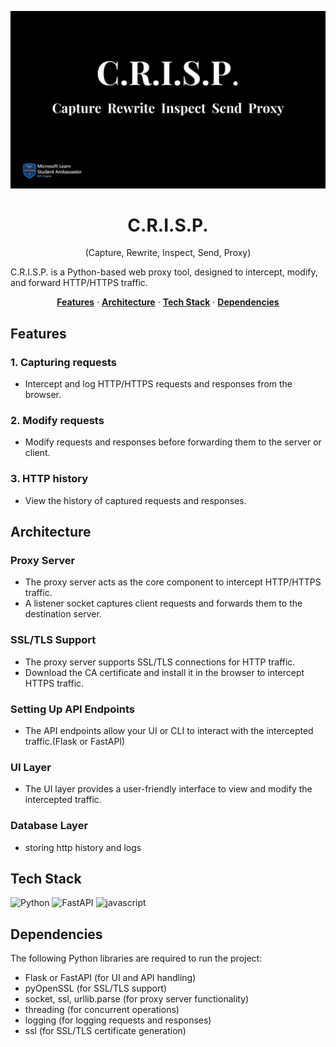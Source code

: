 ![banner](./assets/CRISP_logo.png)
<h1 align="center" > C.R.I.S.P. </h1> 

<p align="center" > (Capture, Rewrite, Inspect, Send, Proxy)
</p>

C.R.I.S.P. is a Python-based web proxy tool, designed to intercept, modify, and forward HTTP/HTTPS traffic. 
<p align="center">
  <a href="#features"><strong>Features</strong></a> ·
  <a href="#architecture"><strong>Architecture</strong></a> ·
  <a href="#tech-stack"><strong>Tech Stack</strong></a> ·
  <a href="#dependencies"><strong>Dependencies</strong></a>


## Features

### 1. **Capturing requests**
- Intercept and log HTTP/HTTPS requests and responses from the browser.

### 2. **Modify requests**
- Modify requests and responses before forwarding them to the server or client.

### 3. **HTTP history**
- View the history of captured requests and responses.

## Architecture


### Proxy Server
- The proxy server acts as the core component to intercept HTTP/HTTPS traffic. 
- A listener socket captures client requests and forwards them to the destination server.

### SSL/TLS Support
- The proxy server supports SSL/TLS connections for HTTP traffic.
- Download the CA certificate and install it in the browser to intercept HTTPS traffic.

### Setting Up API Endpoints
- The API endpoints allow your UI or CLI to interact with the intercepted traffic.(Flask or FastAPI)

### UI Layer
- The UI layer provides a user-friendly interface to view and modify the intercepted traffic.

### Database Layer
- storing http history and logs


## Tech Stack

![Python](https://img.shields.io/badge/Python-blue?style=for-the-badge&logo=python&logoColor=white)
![FastAPI](https://img.shields.io/badge/FastAPI-red?style=for-the-badge&logo=fastapi&logoColor=white)
![javascript](https://img.shields.io/badge/JavaScript-yellow?style=for-the-badge&logo=javascript&logoColor=white)

## Dependencies

The following Python libraries are required to run the project:

- Flask or FastAPI (for UI and API handling)
- pyOpenSSL (for SSL/TLS support)
- socket, ssl, urllib.parse (for proxy server functionality)
- threading (for concurrent operations)
- logging (for logging requests and responses)
- ssl (for SSL/TLS certificate generation)
